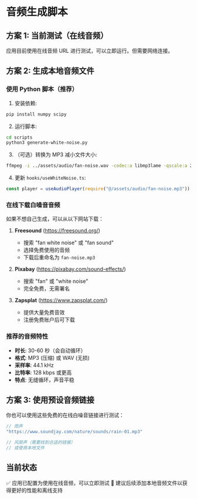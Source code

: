 # 音频生成脚本

## 方案 1: 当前测试（在线音频）

应用目前使用在线音频 URL 进行测试，可以立即运行。但需要网络连接。

## 方案 2: 生成本地音频文件

### 使用 Python 脚本（推荐）

1. 安装依赖:
```bash
pip install numpy scipy
```

2. 运行脚本:
```bash
cd scripts
python3 generate-white-noise.py
```

3. （可选）转换为 MP3 减小文件大小:
```bash
ffmpeg -i ../assets/audio/fan-noise.wav -codec:a libmp3lame -qscale:a 2 ../assets/audio/fan-noise.mp3
```

4. 更新 `hooks/useWhiteNoise.ts`:
```typescript
const player = useAudioPlayer(require("@/assets/audio/fan-noise.mp3"));
```

### 在线下载白噪音音频

如果不想自己生成，可以从以下网站下载：

1. **Freesound** (https://freesound.org/)
   - 搜索 "fan white noise" 或 "fan sound"
   - 选择免费使用的音频
   - 下载后重命名为 `fan-noise.mp3`

2. **Pixabay** (https://pixabay.com/sound-effects/)
   - 搜索 "fan" 或 "white noise"
   - 完全免费，无需署名

3. **Zapsplat** (https://www.zapsplat.com/)
   - 提供大量免费音效
   - 注册免费账户后可下载

### 推荐的音频特性

- **时长**: 30-60 秒（会自动循环）
- **格式**: MP3 (压缩) 或 WAV (无损)
- **采样率**: 44.1 kHz
- **比特率**: 128 kbps 或更高
- **特点**: 无缝循环，声音平稳

## 方案 3: 使用预设音频链接

你也可以使用这些免费的在线白噪音链接进行测试：

```typescript
// 雨声
"https://www.soundjay.com/nature/sounds/rain-01.mp3"

// 风扇声（需要找到合适的链接）
// 或使用本地文件
```

## 当前状态

✅ 应用已配置为使用在线音频，可以立即测试
📝 建议后续添加本地音频文件以获得更好的性能和离线支持
